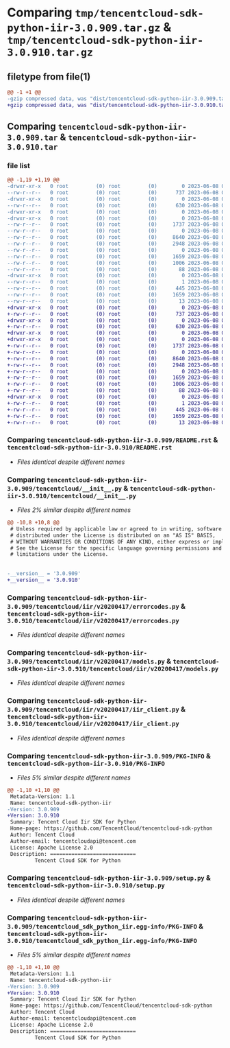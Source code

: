 # Comparing `tmp/tencentcloud-sdk-python-iir-3.0.909.tar.gz` & `tmp/tencentcloud-sdk-python-iir-3.0.910.tar.gz`

## filetype from file(1)

```diff
@@ -1 +1 @@
-gzip compressed data, was "dist/tencentcloud-sdk-python-iir-3.0.909.tar", last modified: Thu Jun  8 00:27:08 2023, max compression
+gzip compressed data, was "dist/tencentcloud-sdk-python-iir-3.0.910.tar", last modified: Thu Jun  8 09:12:53 2023, max compression
```

## Comparing `tencentcloud-sdk-python-iir-3.0.909.tar` & `tencentcloud-sdk-python-iir-3.0.910.tar`

### file list

```diff
@@ -1,19 +1,19 @@
-drwxr-xr-x   0 root         (0) root         (0)        0 2023-06-08 00:27:08.000000 tencentcloud-sdk-python-iir-3.0.909/
--rw-r--r--   0 root         (0) root         (0)      737 2023-06-08 00:27:08.000000 tencentcloud-sdk-python-iir-3.0.909/README.rst
-drwxr-xr-x   0 root         (0) root         (0)        0 2023-06-08 00:27:08.000000 tencentcloud-sdk-python-iir-3.0.909/tencentcloud/
--rw-r--r--   0 root         (0) root         (0)      630 2023-06-08 00:27:08.000000 tencentcloud-sdk-python-iir-3.0.909/tencentcloud/__init__.py
-drwxr-xr-x   0 root         (0) root         (0)        0 2023-06-08 00:27:08.000000 tencentcloud-sdk-python-iir-3.0.909/tencentcloud/iir/
-drwxr-xr-x   0 root         (0) root         (0)        0 2023-06-08 00:27:08.000000 tencentcloud-sdk-python-iir-3.0.909/tencentcloud/iir/v20200417/
--rw-r--r--   0 root         (0) root         (0)     1737 2023-06-08 00:27:08.000000 tencentcloud-sdk-python-iir-3.0.909/tencentcloud/iir/v20200417/errorcodes.py
--rw-r--r--   0 root         (0) root         (0)        0 2023-06-08 00:27:08.000000 tencentcloud-sdk-python-iir-3.0.909/tencentcloud/iir/v20200417/__init__.py
--rw-r--r--   0 root         (0) root         (0)     8640 2023-06-08 00:27:08.000000 tencentcloud-sdk-python-iir-3.0.909/tencentcloud/iir/v20200417/models.py
--rw-r--r--   0 root         (0) root         (0)     2948 2023-06-08 00:27:08.000000 tencentcloud-sdk-python-iir-3.0.909/tencentcloud/iir/v20200417/iir_client.py
--rw-r--r--   0 root         (0) root         (0)        0 2023-06-08 00:27:08.000000 tencentcloud-sdk-python-iir-3.0.909/tencentcloud/iir/__init__.py
--rw-r--r--   0 root         (0) root         (0)     1659 2023-06-08 00:27:08.000000 tencentcloud-sdk-python-iir-3.0.909/PKG-INFO
--rw-r--r--   0 root         (0) root         (0)     1006 2023-06-08 00:27:08.000000 tencentcloud-sdk-python-iir-3.0.909/setup.py
--rw-r--r--   0 root         (0) root         (0)       88 2023-06-08 00:27:08.000000 tencentcloud-sdk-python-iir-3.0.909/setup.cfg
-drwxr-xr-x   0 root         (0) root         (0)        0 2023-06-08 00:27:08.000000 tencentcloud-sdk-python-iir-3.0.909/tencentcloud_sdk_python_iir.egg-info/
--rw-r--r--   0 root         (0) root         (0)        1 2023-06-08 00:27:08.000000 tencentcloud-sdk-python-iir-3.0.909/tencentcloud_sdk_python_iir.egg-info/dependency_links.txt
--rw-r--r--   0 root         (0) root         (0)      445 2023-06-08 00:27:08.000000 tencentcloud-sdk-python-iir-3.0.909/tencentcloud_sdk_python_iir.egg-info/SOURCES.txt
--rw-r--r--   0 root         (0) root         (0)     1659 2023-06-08 00:27:08.000000 tencentcloud-sdk-python-iir-3.0.909/tencentcloud_sdk_python_iir.egg-info/PKG-INFO
--rw-r--r--   0 root         (0) root         (0)       13 2023-06-08 00:27:08.000000 tencentcloud-sdk-python-iir-3.0.909/tencentcloud_sdk_python_iir.egg-info/top_level.txt
+drwxr-xr-x   0 root         (0) root         (0)        0 2023-06-08 09:12:53.000000 tencentcloud-sdk-python-iir-3.0.910/
+-rw-r--r--   0 root         (0) root         (0)      737 2023-06-08 09:12:53.000000 tencentcloud-sdk-python-iir-3.0.910/README.rst
+drwxr-xr-x   0 root         (0) root         (0)        0 2023-06-08 09:12:53.000000 tencentcloud-sdk-python-iir-3.0.910/tencentcloud/
+-rw-r--r--   0 root         (0) root         (0)      630 2023-06-08 09:12:53.000000 tencentcloud-sdk-python-iir-3.0.910/tencentcloud/__init__.py
+drwxr-xr-x   0 root         (0) root         (0)        0 2023-06-08 09:12:53.000000 tencentcloud-sdk-python-iir-3.0.910/tencentcloud/iir/
+drwxr-xr-x   0 root         (0) root         (0)        0 2023-06-08 09:12:53.000000 tencentcloud-sdk-python-iir-3.0.910/tencentcloud/iir/v20200417/
+-rw-r--r--   0 root         (0) root         (0)     1737 2023-06-08 09:12:53.000000 tencentcloud-sdk-python-iir-3.0.910/tencentcloud/iir/v20200417/errorcodes.py
+-rw-r--r--   0 root         (0) root         (0)        0 2023-06-08 09:12:53.000000 tencentcloud-sdk-python-iir-3.0.910/tencentcloud/iir/v20200417/__init__.py
+-rw-r--r--   0 root         (0) root         (0)     8640 2023-06-08 09:12:53.000000 tencentcloud-sdk-python-iir-3.0.910/tencentcloud/iir/v20200417/models.py
+-rw-r--r--   0 root         (0) root         (0)     2948 2023-06-08 09:12:53.000000 tencentcloud-sdk-python-iir-3.0.910/tencentcloud/iir/v20200417/iir_client.py
+-rw-r--r--   0 root         (0) root         (0)        0 2023-06-08 09:12:53.000000 tencentcloud-sdk-python-iir-3.0.910/tencentcloud/iir/__init__.py
+-rw-r--r--   0 root         (0) root         (0)     1659 2023-06-08 09:12:53.000000 tencentcloud-sdk-python-iir-3.0.910/PKG-INFO
+-rw-r--r--   0 root         (0) root         (0)     1006 2023-06-08 09:12:53.000000 tencentcloud-sdk-python-iir-3.0.910/setup.py
+-rw-r--r--   0 root         (0) root         (0)       88 2023-06-08 09:12:53.000000 tencentcloud-sdk-python-iir-3.0.910/setup.cfg
+drwxr-xr-x   0 root         (0) root         (0)        0 2023-06-08 09:12:53.000000 tencentcloud-sdk-python-iir-3.0.910/tencentcloud_sdk_python_iir.egg-info/
+-rw-r--r--   0 root         (0) root         (0)        1 2023-06-08 09:12:53.000000 tencentcloud-sdk-python-iir-3.0.910/tencentcloud_sdk_python_iir.egg-info/dependency_links.txt
+-rw-r--r--   0 root         (0) root         (0)      445 2023-06-08 09:12:53.000000 tencentcloud-sdk-python-iir-3.0.910/tencentcloud_sdk_python_iir.egg-info/SOURCES.txt
+-rw-r--r--   0 root         (0) root         (0)     1659 2023-06-08 09:12:53.000000 tencentcloud-sdk-python-iir-3.0.910/tencentcloud_sdk_python_iir.egg-info/PKG-INFO
+-rw-r--r--   0 root         (0) root         (0)       13 2023-06-08 09:12:53.000000 tencentcloud-sdk-python-iir-3.0.910/tencentcloud_sdk_python_iir.egg-info/top_level.txt
```

### Comparing `tencentcloud-sdk-python-iir-3.0.909/README.rst` & `tencentcloud-sdk-python-iir-3.0.910/README.rst`

 * *Files identical despite different names*

### Comparing `tencentcloud-sdk-python-iir-3.0.909/tencentcloud/__init__.py` & `tencentcloud-sdk-python-iir-3.0.910/tencentcloud/__init__.py`

 * *Files 2% similar despite different names*

```diff
@@ -10,8 +10,8 @@
 # Unless required by applicable law or agreed to in writing, software
 # distributed under the License is distributed on an "AS IS" BASIS,
 # WITHOUT WARRANTIES OR CONDITIONS OF ANY KIND, either express or implied.
 # See the License for the specific language governing permissions and
 # limitations under the License.
 
 
-__version__ = '3.0.909'
+__version__ = '3.0.910'
```

### Comparing `tencentcloud-sdk-python-iir-3.0.909/tencentcloud/iir/v20200417/errorcodes.py` & `tencentcloud-sdk-python-iir-3.0.910/tencentcloud/iir/v20200417/errorcodes.py`

 * *Files identical despite different names*

### Comparing `tencentcloud-sdk-python-iir-3.0.909/tencentcloud/iir/v20200417/models.py` & `tencentcloud-sdk-python-iir-3.0.910/tencentcloud/iir/v20200417/models.py`

 * *Files identical despite different names*

### Comparing `tencentcloud-sdk-python-iir-3.0.909/tencentcloud/iir/v20200417/iir_client.py` & `tencentcloud-sdk-python-iir-3.0.910/tencentcloud/iir/v20200417/iir_client.py`

 * *Files identical despite different names*

### Comparing `tencentcloud-sdk-python-iir-3.0.909/PKG-INFO` & `tencentcloud-sdk-python-iir-3.0.910/PKG-INFO`

 * *Files 5% similar despite different names*

```diff
@@ -1,10 +1,10 @@
 Metadata-Version: 1.1
 Name: tencentcloud-sdk-python-iir
-Version: 3.0.909
+Version: 3.0.910
 Summary: Tencent Cloud Iir SDK for Python
 Home-page: https://github.com/TencentCloud/tencentcloud-sdk-python
 Author: Tencent Cloud
 Author-email: tencentcloudapi@tencent.com
 License: Apache License 2.0
 Description: ============================
         Tencent Cloud SDK for Python
```

### Comparing `tencentcloud-sdk-python-iir-3.0.909/setup.py` & `tencentcloud-sdk-python-iir-3.0.910/setup.py`

 * *Files identical despite different names*

### Comparing `tencentcloud-sdk-python-iir-3.0.909/tencentcloud_sdk_python_iir.egg-info/PKG-INFO` & `tencentcloud-sdk-python-iir-3.0.910/tencentcloud_sdk_python_iir.egg-info/PKG-INFO`

 * *Files 5% similar despite different names*

```diff
@@ -1,10 +1,10 @@
 Metadata-Version: 1.1
 Name: tencentcloud-sdk-python-iir
-Version: 3.0.909
+Version: 3.0.910
 Summary: Tencent Cloud Iir SDK for Python
 Home-page: https://github.com/TencentCloud/tencentcloud-sdk-python
 Author: Tencent Cloud
 Author-email: tencentcloudapi@tencent.com
 License: Apache License 2.0
 Description: ============================
         Tencent Cloud SDK for Python
```

